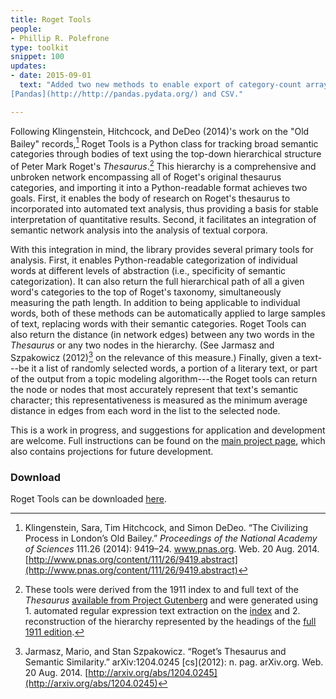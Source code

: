 ```yaml
---
title: Roget Tools
people:
- Phillip R. Polefrone
type: toolkit
snippet: 100
updates:
- date: 2015-09-01
  text: "Added two new methods to enable export of category-count arrays to
[Pandas](http://http://pandas.pydata.org/) and CSV."

---
```


Following Klingenstein, Hitchcock, and DeDeo (2014)'s work on the "Old Bailey"
records,[^1] Roget Tools is a Python class for tracking broad semantic
categories through bodies of text using the top-down hierarchical structure of
Peter Mark Roget's *Thesaurus*.[^2] This hierarchy is a comprehensive and
unbroken network encompassing all of Roget's original thesaurus categories,
and importing it into a Python-readable format achieves two goals. First, it
enables the body of research on Roget's thesaurus to incorporated into
automated text analysis, thus providing a basis for stable interpretation of
quantitative results. Second, it facilitates an integration of semantic
network analysis into the analysis of textual corpora.

[^1]: Klingenstein, Sara, Tim Hitchcock, and Simon DeDeo. “The Civilizing
Process in London’s Old Bailey.” *Proceedings of the National Academy of
Sciences* 111.26 \(2014\): 9419–24. www.pnas.org. Web. 20 Aug. 2014.
[http://www.pnas.org/content/111/26/9419.abstract](http://www.pnas.org/content/111/26/9419.abstract)

[^2]: These tools were derived from the 1911 index to and full text of the
*Thesaurus* [available from Project
Gutenberg](http://www.gutenberg.org/ebooks/search/?query=roget) and were
generated using 1. automated regular expression text extraction on the
[index](http://www.gutenberg.org/cache/epub/10681/pg10681.txt) and 2.
reconstruction of the hierarchy represented by the headings of the [full 1911
edition](http://www.gutenberg.org/cache/epub/22/pg22.txt).

With this integration in mind, the library provides several primary tools for
analysis. First, it enables Python-readable categorization of individual words
at different levels of abstraction (i.e., specificity of semantic
categorization). It can also return the full hierarchical path of all a given
word's categories to the top of Roget's taxonomy, simultaneously measuring the
path length. In addition to being applicable to individual words, both of
these methods can be automatically applied to large samples of text, replacing
words with their semantic categories. Roget Tools can also return the distance
(in network edges) between any two words in the *Thesaurus* or any two nodes
in the hierarchy. (See Jarmasz and Szpakowicz (2012)[^3] on the relevance of
this measure.) Finally, given a text---be it a list of randomly selected
words, a portion of a literary text, or part of the output from a topic
modeling algorithm---the Roget tools can return the node or nodes that most
accurately represent that text's semantic character; this representativeness
is measured as the minimum average distance in edges from each word in the
list to the selected node.

This is a work in progress, and suggestions for application and development
are welcome. Full instructions can be found on the [main project
page](https://github.com/prpole/roget-tools), which also contains projections
for future development.

### Download

Roget Tools can be downloaded
[here](https://github.com/prpole/roget-tools/archive/master.zip).

[^3]: Jarmasz, Mario, and Stan Szpakowicz. “Roget’s Thesaurus and Semantic Similarity.” arXiv:1204.0245 \[cs\]\(2012\): n. pag. arXiv.org. Web. 20 Aug. 2014. [http://arxiv.org/abs/1204.0245](http://arxiv.org/abs/1204.0245)
